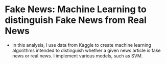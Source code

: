 # Fake News: Machine Learning to distinguish Fake News from Real News

- In this analysis, I use data from Kaggle to create machine learning algorithms intended to distinguish whether a given news article 
is fake news or real news. I implement various models, such as SVM. 
